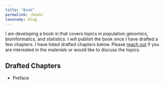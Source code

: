 ```yaml
---
title: "Book"
permalink: /book/
taxonomy: blog
---
```

I am developing a book in that covers topics in population genomics, bioinformatics, and statistics. I will publish the book once I have
drafted a few chapters. I have listed drafted chapters below. Please [reach out](https://kfarleigh.github.io/contact/) if you are interested in the materials or
would like to discuss the topics. 

## Drafted Chapters
* Preface

